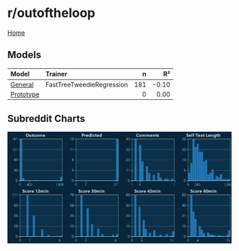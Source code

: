 # r/outoftheloop

[Home](../index.md)

## Models

|Model|Trainer|n|R²|
|:---|:---|---:|---:|
|[General](models/hunch_outoftheloop_General.md)|FastTreeTweedieRegression|181|-0.10|
|[Prototype](models/hunch_outoftheloop_Prototype.md)||0|0.00|

## Subreddit Charts

![r/outoftheloop Distributions](../images/hunch_outoftheloop_Distributions.png "r/outoftheloop Distributions")

